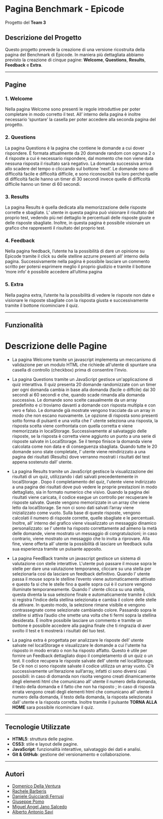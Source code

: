 # **Pagina Benchmark - Epicode**
Progetto del **Team 3**

## **Descrizione del Progetto**
Questo progetto prevede la creazione di una versione ricostruita della pagina del Benchmark di Epicode. In maniera più dettagliata abbiamo previsto la creazione di cinque pagine: **Welcome**, **Questions**, **Results**, **Feedback** e **Extra**.

---

## **Pagine**
### 1. **Welcome**
Nella pagina Welcome sono presenti le regole introduttive per poter completare in modo corretto il test. All’ interno della pagina è inoltre necessario ‘spuntare’ la casella per poter accedere alla seconda pagina del progetto.

### 2. **Questions**
La pagina Questions è la pagina che contiene le domande a cui dover rispondere. È formata attualmente da 20 domande random con ognuna 2 o 4 risposte a cui è necessario rispondere, dal momento che non viene data nessuna risposta il risultato sarà negativo. La domanda successiva arriva allo scadere del tempo o cliccando sul bottone ‘next’. Le domande sono di difficoltà facile e difficoltà difficile, e sono riconoscibili tra loro perché quelle di difficoltà facile hanno un timer di 30 secondi invece quelle di difficoltà difficile hanno un timer di 60 secondi.

### 3. **Results**
La pagina Results è quella dedicata alla memorizzazione delle risposte corrette e sbagliate. L’ utente in questa pagina può visionare il risultato del proprio test, vedendo più nel dettaglio le percentuali delle risposte giuste e delle risposte sbagliate. Inoltre, in questa pagina è possibile visionare un grafico che rappresenti il risultato del proprio test.

### 4. **Feedback**
Nella pagina feedback, l’utente ha la possibilità di dare un opinione su Epicode tramite il click su delle stelline azzurre presenti all’ interno della pagina. Successivamente nella pagina è possibile lasciare un commento scritto per potersi esprimere meglio il proprio giudizio e tramite il bottone ‘more info’ è possibile accedere all’ultima pagina

### 5. **Extra**
Nella pagina extra, l’utente ha la possibilità di vedere le risposte non date e visionare le risposte sbagliate con la risposta giusta e successivamente tramite il bottone ricominciare il quiz. 

---

## **Funzionalità**
# Descrizione delle Pagine

- La pagina Welcome tramite un javascript implementa un meccanismo di validazione per un modulo HTML che richiede all'utente di spuntare una casella di controllo (checkbox) prima di consentire l'invio.

- La pagina Questions tramite un JavaScript gestisce un'applicazione di quiz interattiva. Il quiz presenta 20 domande randomizzate con un timer per ogni domanda cambia in base alla domanda (facile o diffcile) dai 30 secondi ai 60 secondi e che, quando scade rimanda alla domanda successiva. Le domande sono scelte casualmente da un array predefinito e ci troviamo davanti a domande con risposta multipla e con vero e falso. Le domande già mostrate vengono tracciate da un array in modo che non escano nuovamente. Le opzione di risposta sono presenti sotto forma di pulsanti e una volta che l’ utente seleziona una risposta, la risposta scelta viene confrontata con quella corretta e viene memorizzata in localStorage. Successivamente al salvataggio delle risposte, se la risposta è corretta viene aggiunto un punto a una serie di risposte salvate in LocalStorage. Se il tempo finisce la domanda viene calcolata come non data e di conseguenza sbagliata. Quando tutte le 20 domande sono state completate, l’ utente  viene reindirizzato a una pagina dei risultati (Results) dove verranno mostrati i risultati del test appena sostenuto dall’ utente.

- La pagina Results tramite un JavaScript gestisce la visualizzazione dei risultati di un quiz, utilizzando i dati salvati precedentemente in localStorage . Dopo il completamento del quiz, l'utente viene indirizzato a una pagina dei risultati dove può vedere le proprie prestazioni in modo dettagliato, sia in formato numerico che visivo. Quando la pagina dei risultati viene caricata, il codice esegue un controllo per recuperare le risposte salvate. Queste vengono memorizzate in un array che viene letto da localStorage. Se non ci sono dati salvati l’array viene inizializzato come vuoto. Sulla base di queste risposte, vengono calcolati il numero di risposte corrette, quelle sbagliate e le percentuali. Inoltre, all’ interno del grafico viene visualizzato un messaggio dinamico personalizzato: se l’ utente ha risposto correttamente ad almeno la metà delle domande, viene mostrato un messaggio di congratulazioni; in caso contrario, viene mostrato un messaggio che lo invita a riprovare. Alla fine, viene offerta all’ utente la possibilità di lasciare un feedback sulla sua esperienza tramite un pulsante apposito.

- La pagina FeedBack tramite un javascript gestisce un sistema di valutazione con stelle interattive. L'utente può passare il mouse sopra le stelle per dare  una valutazione temporanea, cliccare su una stella per selezionarla così da lasciare un feedback definitivo. Quando l’ utente passa il mouse sopra le stelline l’evento viene automaticamente attivato e questo fa si che le stelle fino a quelle sopra cui è il cursore vengono illuminate temporaneamente.  Quando l’ utente clicca su una stella, questa diventa la sua selezione finale e automaticamente tramite il click si registra l’indice della stellina selezionata e cambia il colore delle stelle da attivare. In questo modo, la selezione rimane visibile e vengono contrassegnate come selezionate cambiando colore. Passando sopra le stelline si attiva l’audio che smette una volta che ti fermi sopra la stellina desiderata. È inoltre possibile lasciare un commento e tramite un bottone è possibile accedere alla pagina finale che ti ringrazia di aver svolto il test e ti mostrerà i risultati del tuo test.

- La pagina extra è progettata per analizzare le risposte dell’ utente salvate nel localStorage e visualizzare le domande a cui l'utente ha risposto in modo errato o non ha risposto affatto. Questo è utile per fornire un Feedback dettagliato dopo il completamento di un quiz o un test.  Il codice recupera le risposte salvate dell’ utente nel localStorage. Se c’è non ci sono risposte salvate il codice utilizza un array vuoto. C’è successivamente un’iterazione sull’array, infatti ci sono diversi casi possibili: in caso di domanda non risolta vengono creati dinamicamente degli elementi html che comunicano all’ utente il numero della domanda, il testo della domanda e il fatto che non ha risposto ; in caso di risposta errata vengono creati degli elementi html che comunicano all’ utente il numero della domanda, il testo della domanda, la risposta selezionata dall’ utente e la risposta corretta. Inoltre tramite il pulsante **TORNA ALLA HOME** sara possibile ricominciare il quiz.

---

## **Tecnologie Utilizzate**
- **HTML5**: struttura delle pagine.
- **CSS3**: stile e layout delle pagine.
- **JavaScript**: funzionalità interattive, salvataggio dei dati e analisi.
- **Git & GitHub**: gestione del versionamento e collaborazione.

---

## **Autori**
- [Domenico Della Ventura](https://github.com/Domy15)
- [Rachele Barberis](https://github.com/rachelebarberis)
- [Daniele Guicciardi Ferrusi](https://github.com/DanieleGuicciardi)
- [Giuseppe Pomo](https://github.com/ThePomo)
- [Miguel Angel Jano Salcedo](https://github.com/migueljano)
- [Alberto Antonio Savi](https://github.com/AlbertoSavi) 

